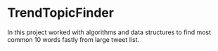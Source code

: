 # TrendTopicFinder
In this project worked with algorithms and data structures to find most common 10 words fastly from large tweet list.
